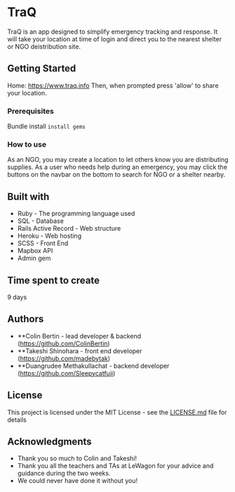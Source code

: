 # TraQ

TraQ is an app designed to simplify emergency tracking and response. It will take your location at time of login and direct you to the nearest shelter or NGO deistribution site.

## Getting Started

Home: https://www.traq.info
Then, when prompted press 'allow' to share your location.

### Prerequisites

Bundle install
`install gems`

### How to use

As an NGO, you may create a location to let others know you are distributing supplies.
As a user who needs help during an emergency, you may click the buttons on the navbar on the bottom to search for NGO or a shelter nearby.

## Built with

* Ruby - The programming language used
* SQL - Database
* Rails Active Record - Web structure
* Heroku - Web hosting
* SCSS - Front End
* Mapbox API
* Admin gem

## Time spent to create
9 days

## Authors

* **Colin Bertin - lead developer & backend (https://github.com/ColinBertin)
* **Takeshi Shinohara - front end developer (https://github.com/madebytak)
* **Duangrudee Methakullachat - backend developer (https://github.com/Sleepycatfuji)
## License

This project is licensed under the MIT License - see the [LICENSE.md](LICENSE.md) file for details

## Acknowledgments

* Thank you so much to Colin and Takeshi!
* Thank you all the teachers and TAs at LeWagon for your advice and guidance during the two weeks. 
* We could never have done it without you! 
